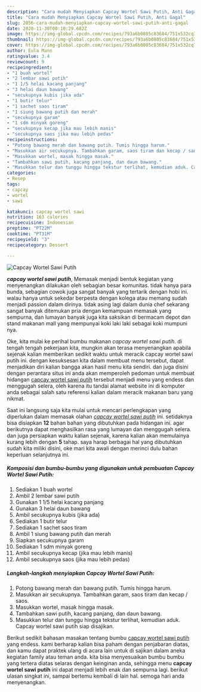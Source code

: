 ```yaml
---
description: "Cara mudah Menyiapkan Capcay Wortel Sawi Putih, Anti Gagal"
title: "Cara mudah Menyiapkan Capcay Wortel Sawi Putih, Anti Gagal"
slug: 2056-cara-mudah-menyiapkan-capcay-wortel-sawi-putih-anti-gagal
date: 2020-11-30T00:10:29.682Z
image: https://img-global.cpcdn.com/recipes/793a6b0805c83684/751x532cq70/capcay-wortel-sawi-putih-foto-resep-utama.jpg
thumbnail: https://img-global.cpcdn.com/recipes/793a6b0805c83684/751x532cq70/capcay-wortel-sawi-putih-foto-resep-utama.jpg
cover: https://img-global.cpcdn.com/recipes/793a6b0805c83684/751x532cq70/capcay-wortel-sawi-putih-foto-resep-utama.jpg
author: Eula Mann
ratingvalue: 3.4
reviewcount: 9
recipeingredient:
- "1 buah wortel"
- "2 lembar sawi putih"
- "1 1/5 helai kacang panjang"
- "3 helai daun bawang"
- "secukupnya kubis jika ada"
- "1 butir telur"
- "1 sachet saos tiram"
- "1 siung bawang putih dan merah"
- "secukupnya garam"
- "1 sdm minyak goreng"
- "secukupnya kecap jika mau lebih manis"
- "secukupnya saos jika mau lebih pedas"
recipeinstructions:
- "Potong bawang merah dan bawang putih. Tumis hingga harum."
- "Masukkan air secukupnya. Tambahkan garam, saos tiram dan kecap / saos."
- "Masukkan wortel, masak hingga masak."
- "Tambahkan sawi putih, kacang panjang, dan daun bawang."
- "Masukkan telur dan tunggu hingga tekstur terlihat, kemudian aduk. Capcay wortel sawi putih siap disajikan."
categories:
- Resep
tags:
- capcay
- wortel
- sawi

katakunci: capcay wortel sawi 
nutrition: 163 calories
recipecuisine: Indonesian
preptime: "PT22M"
cooktime: "PT31M"
recipeyield: "3"
recipecategory: Dessert

---
```



![Capcay Wortel Sawi Putih](https://img-global.cpcdn.com/recipes/793a6b0805c83684/751x532cq70/capcay-wortel-sawi-putih-foto-resep-utama.jpg)

<b><i>capcay wortel sawi putih</i></b>, Memasak menjadi bentuk kegiatan yang menyenangkan dilakukan oleh sebagian besar komunitas. tidak hanya para bunda, sebagian cowok juga sangat banyak yang tertarik dengan hobi ini. walau hanya untuk sekedar berpesta dengan kolega atau memang sudah menjadi passion dalam dirinya. tidak asing lagi dalam dunia chef sekarang sangat banyak ditemukan pria dengan kemampuan memasak yang sempurna, dan lumayan banyak juga kita saksikan di bermacam depot dan stand makanan mall yang mempunyai koki laki laki sebagai koki mumpuni nya.

Oke, kita mulai ke perihal bumbu makanan <i>capcay wortel sawi putih</i>. di tengah tengah pekerjaan kita, mungkin akan terasa menyenangkan apabila sejenak kalian memberikan sedikit waktu untuk meracik capcay wortel sawi putih ini. dengan kesuksesan kita dalam membuat menu tersebut, dapat menjadikan diri kalian bangga akan hasil menu kita sendiri. dan juga disini dengan perantara situs ini anda akan memperoleh pedoman untuk membuat hidangan <u>capcay wortel sawi putih</u> tersebut menjadi menu yang endess dan menggugah selera, oleh karena itu tandai alamat website ini di komputer anda sebagai salah satu referensi kalian dalam meracik makanan baru yang nikmat.




Saat ini langsung saja kita mulai untuk mencari perlengkapan yang diperlukan dalam memasak olahan <u><i>capcay wortel sawi putih</i></u> ini. setidaknya bisa disiapkan <b>12</b> bahan bahan yang dibutuhkan pada hidangan ini. agar berikutnya dapat menghasilkan rasa yang lumayan dan menggugah selera. dan juga persiapkan waktu kalian sejenak, karena kalian akan memulainya kurang lebih dengan <b>5</b> tahap. saya harap berbagai hal yang dibutuhkan sudah kita miliki disini, oke mari kita awali dengan merinci dulu bahan keperluan selanjutnya ini.

<!--inarticleads1-->

##### Komposisi dan bumbu-bumbu yang digunakan untuk pembuatan Capcay Wortel Sawi Putih:

1. Sediakan 1 buah wortel
1. Ambil 2 lembar sawi putih
1. Gunakan 1 1/5 helai kacang panjang
1. Gunakan 3 helai daun bawang
1. Ambil secukupnya kubis (jika ada)
1. Sediakan 1 butir telur
1. Sediakan 1 sachet saos tiram
1. Ambil 1 siung bawang putih dan merah
1. Siapkan secukupnya garam
1. Sediakan 1 sdm minyak goreng
1. Ambil secukupnya kecap (jika mau lebih manis)
1. Ambil secukupnya saos (jika mau lebih pedas)




<!--inarticleads2-->

##### Langkah-langkah menyiapkan Capcay Wortel Sawi Putih:

1. Potong bawang merah dan bawang putih. Tumis hingga harum.
1. Masukkan air secukupnya. Tambahkan garam, saos tiram dan kecap / saos.
1. Masukkan wortel, masak hingga masak.
1. Tambahkan sawi putih, kacang panjang, dan daun bawang.
1. Masukkan telur dan tunggu hingga tekstur terlihat, kemudian aduk. Capcay wortel sawi putih siap disajikan.




Berikut sedikit bahasan masakan tentang bumbu <u>capcay wortel sawi putih</u> yang endess. kami berharap kalian bisa paham dengan penjabaran diatas, dan kamu dapat praktek ulang di acara lain untuk di sajikan dalam aneka kegiatan family atau teman anda. kita bisa menyesuaikan bumbu bumbu yang tertera diatas selaras dengan keinginan anda, sehingga menu <b>capcay wortel sawi putih</b> ini dapat menjadi lebih enak dan sempurna lagi. berikut ulasan singkat ini, sampai bertemu kembali di lain hal. semoga hari anda menyenangkan.
